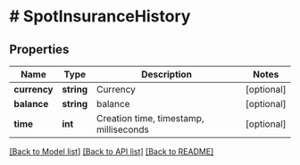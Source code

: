 # # SpotInsuranceHistory

## Properties

Name | Type | Description | Notes
------------ | ------------- | ------------- | -------------
**currency** | **string** | Currency | [optional] 
**balance** | **string** | balance | [optional] 
**time** | **int** | Creation time, timestamp, milliseconds | [optional] 

[[Back to Model list]](../../README.md#documentation-for-models) [[Back to API list]](../../README.md#documentation-for-api-endpoints) [[Back to README]](../../README.md)
